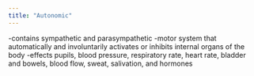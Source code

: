 ```yaml
---
title: "Autonomic"
---
```

-contains sympathetic and parasympathetic
-motor system that automatically and involuntarily activates or inhibits internal organs of the body
-effects pupils, blood pressure, respiratory rate, heart rate, bladder and bowels, blood flow, sweat, salivation, and hormones

